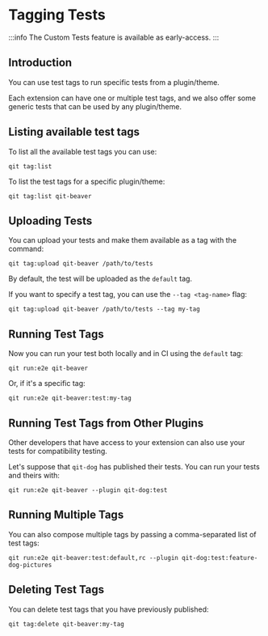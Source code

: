 # Tagging Tests

:::info
The Custom Tests feature is available as early-access.
:::

## Introduction

You can use test tags to run specific tests from a plugin/theme.

Each extension can have one or multiple test tags, and we also offer some generic tests that can be used by any plugin/theme.

## Listing available test tags

To list all the available test tags you can use:

```qitbash
qit tag:list
```

To list the test tags for a specific plugin/theme:

```qitbash
qit tag:list qit-beaver
```

## Uploading Tests

You can upload your tests and make them available as a tag with the command:

```qitbash
qit tag:upload qit-beaver /path/to/tests
```

By default, the test will be uploaded as the `default` tag.

If you want to specify a test tag, you can use the `--tag <tag-name>` flag:

```qitbash
qit tag:upload qit-beaver /path/to/tests --tag my-tag
```

## Running Test Tags

Now you can run your test both locally and in CI using the `default` tag:

```qitbash
qit run:e2e qit-beaver
```

Or, if it's a specific tag:

```qitbash
qit run:e2e qit-beaver:test:my-tag
```

## Running Test Tags from Other Plugins

Other developers that have access to your extension can also use your tests for compatibility testing.

Let's suppose that `qit-dog` has published their tests. You can run your tests and theirs with:

```qitbash
qit run:e2e qit-beaver --plugin qit-dog:test
```

## Running Multiple Tags

You can also compose multiple tags by passing a comma-separated list of test tags:

```qitbash
qit run:e2e qit-beaver:test:default,rc --plugin qit-dog:test:feature-dog-pictures
```

## Deleting Test Tags

You can delete test tags that you have previously published:

```qitbash
qit tag:delete qit-beaver:my-tag
```